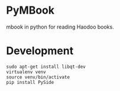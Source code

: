 
# PyMBook

mbook in python for reading Haodoo books.

# Development

```
sudo apt-get install libqt-dev
virtualenv venv
source venv/bin/activate
pip install PySide
```

